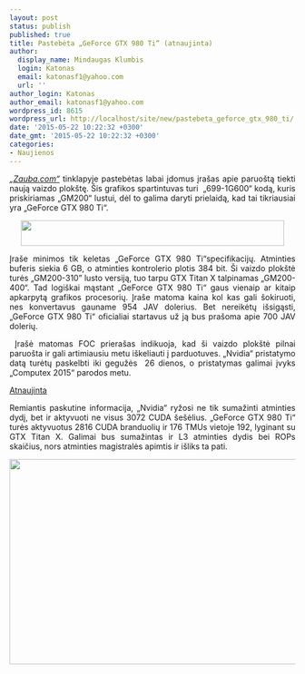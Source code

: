 ```yaml
---
layout: post
status: publish
published: true
title: Pastebėta „GeForce GTX 980 Ti“ (atnaujinta)
author:
  display_name: Mindaugas Klumbis
  login: Katonas
  email: katonasf1@yahoo.com
  url: ''
author_login: Katonas
author_email: katonasf1@yahoo.com
wordpress_id: 8615
wordpress_url: http://localhost/site/new/pastebeta_geforce_gtx_980_ti/
date: '2015-05-22 10:22:32 +0300'
date_gmt: '2015-05-22 10:22:32 +0300'
categories:
- Naujienos
---
```

<p style="text-align: justify;">
	<em><a href="https://www.zauba.com/import-699-1g600-0030-800-hs-code.html">&bdquo;Zauba.com&ldquo;</a></em> tinklapyje pastebėtas labai įdomus įra&scaron;as apie paruo&scaron;tą tiekti naują vaizdo plok&scaron;tę. &Scaron;is grafikos spartintuvas turi &nbsp;&bdquo;699-1G600&ldquo; kodą, kuris priskiriamas &bdquo;GM200&ldquo; lustui, dėl to galima daryti prielaidą, kad tai tikriausiai yra &bdquo;GeForce GTX 980 Ti&ldquo;.</p>
<p style="text-align: center;">
	<a href="http://technews.lt/userfiles/Nvidia-GTX-980-Ti-6GB-GDDR5-Listing-at-Zauba-635x62.png"><img alt="" src="http://technews.lt/userfiles/Nvidia-GTX-980-Ti-6GB-GDDR5-Listing-at-Zauba-635x62.png" style="width: 464px; height: 45px;" /></a></p>
<p style="text-align: justify;">
	Įra&scaron;e minimos tik keletas &bdquo;GeForce GTX 980 Ti&ldquo;specifikacijų. Atminties buferis siekia 6 GB, o atminties kontrolerio plotis 384 bit. &Scaron;i vaizdo plok&scaron;tė turės &bdquo;GM200-310&rdquo; lusto versiją, tuo tarpu GTX Titan X talpinamas &bdquo;GM200-400&ldquo;. Tad logi&scaron;kai mąstant &bdquo;GeForce GTX 980 Ti&ldquo; gaus vienaip ar kitaip apkarpytą grafikos procesorių. Įra&scaron;e matoma kaina kol kas gali &scaron;okiruoti, nes konvertavus gauname 954 JAV dolerius. Bet nereikėtų i&scaron;sigąsti, &bdquo;GeForce GTX 980 Ti&ldquo; oficialiai startavus už ją bus pra&scaron;oma apie 700 JAV dolerių.</p>
<p style="text-align: justify;">
	&nbsp;Įra&scaron;ė matomas FOC priera&scaron;as indikuoja, kad &scaron;i vaizdo plok&scaron;tė pilnai paruo&scaron;ta ir gali artimiausiu metu i&scaron;keliauti į parduotuves. &bdquo;Nvidia&ldquo; pristatymo datą turėtų paskelbti iki gegužės&nbsp; 26 dienos, o pristatymas galimai įvyks &bdquo;Computex 2015&ldquo; parodos metu.</p>
<p style="text-align: justify;">
	<u>Atnaujinta </u></p>
<p style="text-align: justify;">
	Remiantis paskutine informacija, &bdquo;Nvidia&ldquo; ryžosi ne tik sumažinti atminties dydį, bet ir aktyvuoti ne visus 3072 CUDA &scaron;e&scaron;ėlius. &bdquo;GeForce GTX 980 Ti&ldquo; turės aktyvuotus 2816 CUDA branduolių ir 176 TMUs vietoje 192, lyginant su GTX Titan X. Galimai bus sumažintas ir L3 atminties dydis bei ROPs skaičius, nors atminties magistralės apimtis ir i&scaron;liks ta pati.</p>
<p style="text-align: center;">
	<img alt="" src="http://technews.lt/userfiles/GTX980tidiagram.jpg" style="width: 520px; height: 362px;" /></p>
